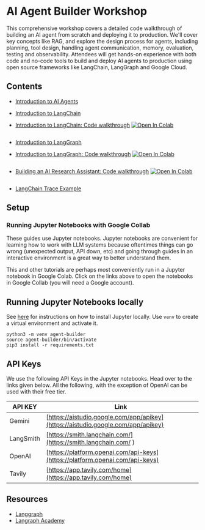 # AI Agent Builder Workshop

This comprehensive workshop covers a detailed code walkthrough of building an AI agent from scratch and deploying it to production. We'll cover key concepts like RAG, and explore the design process for agents, including planning, tool design, handling agent communication, memory, evaluation, testing and observability. Attendees will get hands-on experience with both code and no-code tools to build and deploy AI agents to production using open source frameworks like LangChain, LangGraph and Google Cloud.

## Contents

- [Introduction to AI Agents](https://docs.google.com/presentation/d/e/2PACX-1vTuA0bGX_K8p85S5EC4rp2YzbN0sSVR9LCoJJzfVJ2R50KIQFvUO3L7VVqaiUZ8ebzf5aYjdsX7vD1m/pub?start=false&loop=false&delayms=3000)

- [Introduction to LangChain](https://docs.google.com/presentation/d/e/2PACX-1vRNgHl8wJgPu9Aeb6xYvWmI0aNSJ7CAcuO3NttCPDBWSzkSs_mKizcEVqQZhAkgcc5sxSqziO052nNk/pub?start=false&loop=false&delayms=3000)

- <a style="display: flex; flex-direction: row" target="_blank" href="https://colab.research.google.com/github/akshatamohanty/ai-agent-builder-workshop/blob/main/02_Working_with_LLMs.ipynb">
  <div style="margin-right: 4px">Introduction to LangChain: Code walkthrough </div>
  <img src="https://colab.research.google.com/assets/colab-badge.svg" alt="Open In Colab"/>
</a>

- [Introduction to LangGraph](https://docs.google.com/presentation/d/e/2PACX-1vRlRsjDFRRg2JVjaw9DojzZv9qzRziSvMYdado2oWQ7sVk2cr7r3kH2Yk22BFXrh7Rt5aFb8U4ZGKN3/pub?start=false&loop=false&delayms=3000)

- <a style="display: flex; flex-direction: row" target="_blank" href="https://colab.research.google.com/github/akshatamohanty/ai-agent-builder-workshop/blob/main/05_Build_your_own_agent.ipynb">
    <div style="margin-right: 4px">Introduction to LangGraph: Code walkthrough </div>
    <img src="https://colab.research.google.com/assets/colab-badge.svg" alt="Open In Colab"/>
</a>

- <a style="display: flex; flex-direction: row" target="_blank" href="https://colab.research.google.com/github/akshatamohanty/ai-agent-builder-workshop/blob/main/06_Research_assistant.ipynb">
    <div style="margin-right: 4px">Building an AI Research Assistant: Code walkthrough</div>
    <img src="https://colab.research.google.com/assets/colab-badge.svg" alt="Open In Colab"/>
</a>

- [LangChain Trace Example](https://smith.langchain.com/public/2524f9e0-6d2e-4fea-a775-ce8c5288c2b2/r)

## Setup


### Running Jupyter Notebooks with Google Collab
These guides use Jupyter notebooks. Jupyter notebooks are convenient for learning how to work with LLM systems because oftentimes things can go wrong (unexpected output, API down, etc) and going through guides in an interactive environment is a great way to better understand them.

This and other tutorials are perhaps most conveniently run in a Jupyter notebook in Google Colab. Click on the links above to open the notebooks in Google Collab (you will need a Google account). 

## Running Jupyter Notebooks locally

See [here](https://jupyter.org/install) for instructions on how to install Jupyter locally.
Use `venv` to create a virtual environment and activate it.

```
python3 -m venv agent-builder
source agent-builder/bin/activate
pip3 install -r requirements.txt
```

## API Keys

We use the following API Keys in the Jupyter notebooks. Head over to the links given below. All the following, with the exception of OpenAI can be used with their free tier.

| API KEY    | Link |
| -------- | ------- |
| Gemini  | [https://aistudio.google.com/app/apikey](https://aistudio.google.com/app/apikey)    |
| LangSmith |  [https://smith.langchain.com/](https://smith.langchain.com/ )    |
| OpenAI    |  [https://platform.openai.com/api-keys](https://platform.openai.com/api-keys)    |
| Tavily    |  [https://app.tavily.com/home](https://app.tavily.com/home)    |


## Resources

- [Langgraph](https://langchain-ai.github.io/langgraph/tutorials/)
- [Langraph Academy](https://academy.langchain.com/courses/intro-to-langgraph)